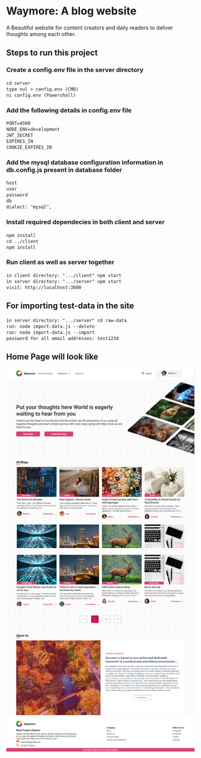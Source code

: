# Waymore: A blog website
A Beautiful website for content creators and daily readers to deliver thoughts among each other.

## Steps to run this project

### Create a config.env file in the server directory
```
cd server
type nul > config.env (CMD)
ni config.env (Powershall)
```

### Add the following details in config.env file
```
PORT=4500
NODE_ENV=development
JWT_SECRET
EXPIRES_IN
COOKIE_EXPIRES_IN
```

### Add the mysql database configuration information in db.config.js present in database folder
```
host
user
password
db
dialect: "mysql",
```

### Install required dependecies in both client and server
```
npm install
cd ../client
npm install
```

### Run client as well as server together
```
in client directory: ".../client" npm start
in server directory: ".../server" npm start
visit: http://localhost:3000
```

## For importing test-data in the site
```
in server directory: ".../server" cd raw-data
run: node import-data.js --delete
run: node import-data.js --import
password for all email addresses: test1234
```

## Home Page will look like
![Header](./imgs/img-header.PNG)
![Blogs-1](./imgs/blogs.PNG)
![Blogs-2](./imgs/blogs-2.PNG)
![About_Company](./imgs/about-us.PNG)
![Footer](./imgs/footer.PNG)